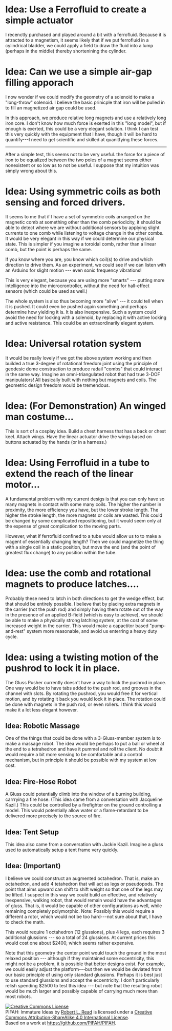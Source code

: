 # Idea: Use a Ferrofluid to create a simple actuator

I recenctly purchased and played around a bit with a ferrofluid. Because it is attracted to a magnetism, it seems
likely that if we put ferrofluid in a cylindrical bladder, we could apply a field to draw the fluid into a lump
(perhaps in the middle) thereby shortenining the cylinder.

# Idea: Can we use a simple air-gap filling apporach

I now wonder if we could modify the geometry of a solenoid to make a "long-throw" solenoid.  I believe the
basic prinicple that iron will be pulled in to fill an magnetized air gap could be used.

In this approach, we produce relative long magnets and use a relatively long iron core.  I don't know 
how much force is exerted in this "long model", but if enough is exerted, this could be a very elegant solution.
I think I can test this very quickly with the equipment that I have, though it will be hard to 
quantify---I need to get scientific and skilled at quanitfying these forces.

* * *

After a simple test, this seems not to be very useful.  the force for a piece of iron to be equalized between the two poles of a magnet seems either nonexistent or so low as to not be useful.  I suppose that my intuition was simply wrong about this.

# Idea: Using symmetric coils as both sensing and forced drivers.

It seems to me that if I have a set of symmetric coils arranged on the magnetic comb at something other than the comb periodicity, it should be able to detect where we are without additional sensors by applying slight currents to one comb while listening to voltage change in the other combs.  It would be very elegant in this way if we could determine our physical state.  This is simpler if you imagine a toroidal comb, rather than a linear comb, but the point is perhaps the same.

If you know where you are, you know which coil(s) to drive and which direction to drive them.  As an experiment, we could see if we can listen with an Arduino for slight motion --- even sonic frequency vibrations!

This is very elegant, because you are using more "smarts" --- putting more intelligence into the microcrontroller, without the need for hall-effect sensors (which could be used as well.)

The whole system is also thus becoming more "alive" --- it could tell when it is pushed.  It could even be pushed again something and perhaps determine how yielding it is. It is also inexpensive. Such a system could avoid the need for locking with a solenoid, by replacing it with active locking and active resistance.  This could be an extraordinarily elegant system.

# Idea: Universal rotation system

It would be really lovely if we got the above system working and then builded a true 3-degree of rotational freedom joint using the principle of geodesic dome construction to produce radail "combs" that could interact in the same way.  Imagine an omni-triangulated robot that had true 3-DOF manipulators!  All basically built with nothing but magnets and coils.  The geometric design freedom would be tremendous.

# Idea: (For Demonstration) An winged man costume...

This is sort of a cosplay idea.  Build a chest harness that has a back or chest keel.  Attach wings.  Have the linear actuator drive the wings based on buttons actuated by the hands (or in a harness.)

# Idea: Using Ferrofluid in a tube to extend the reach of the linear motor...

A fundamental problem with my current desigs is that you can only have so many magnets in contact with some many coils.  The higher the number in proximity, the more efficiency you have, but the lower stroke length.  The higher the stroke length, the more magnets or coils are wasted.  This could be changed by some complicated repositioning, but it would seem only at the expense of great complication to the moving parts.

However, what if ferrofluid confined to a tube would allow us to to make a magent of essentially changing length?  Then we could magnetize the thing with a single coil in a static position, but move the end (and the point of greatest flux change) to any position within the tube.

# Idea: use the comb and rotational magnets to produce latches....

Probably these need to latch in both directions to get the wedge effect, but that should be entirely possible.  I believe that by placing extra magnets in the carrier (not the push rod) and simply having them rotate out of the way in the presence of an applied B-field (which is easy to achieve), we should be able to make a physically strong latching system, at the cost of some increased weight in the carrier.  This would make a capactitor based "pump-and-rest" system more reasonable, and avoid us enterring a heavy duty cycle.

# Idea: using a twisting motion of the pushrod to lock it in place.

The Gluss Pusher currently doesn't have a way to lock the pushrod in place.  One way would be to have tabs added to the push rod, and grooves in the channel with slots.  By rotating the pushrod, you would free it for vertical motion, and by rotating it back you would lock it in place.  The rotation could be done with magnets in the push rod, or even rollers.  I think this would make it a lot less elegant however.

## Idea: Robotic Massage

One of the things that could be done with a 3-Gluss-member system is to make a massage robot.  The idea would be perhaps to put a ball or wheel at the end to a tetrahedron and have it pummel and roll the client. No doubt it would require a bit more sensing to be comfortable and a control mechanism, but in principle it should be possible with my system at low cost.

## Idea: Fire-Hose Robot

A Gluss could potentially climb into the window of a burning building, carrrying a fire hose.  (This idea came from a conversation with Jacqueline Kazil.) This could be controlled by a firefighter on the ground controlling a model. This would potentially allow water or a flame-retardant to be delivered more precisely to the source of fire.

## Idea: Tent Setup

This idea also came from a conversation with Jackie Kazil.  Imagine a gluss used to automatically setup a tent frame very quickly.

## Idea: (Important)

I believe we could construct an augmented octahedron. That is, make an octahedron, and add 4 tetahedron that will act as legs or pseudopods. The point that aims upward can shift to shift weight so that one of the legs may be lifted. I suspect in this way we could build an effective, and relatively inexpensive, walking robot, that would remain would have the advantages of gluss.  That is, it would be capable of other configurations as well, while remaining completely polymorphic.  Note: Possibly this would require a different a rotor, which would not be too hard---not sure about that, I have to check the math. 

This would require 1 octahedron (12 glussions), plus 4 legs, each requires 3 additional glussions --- so a total of 24 glussions.  At current prices this would cost one about $2400, which seems rather expensive.

Note that this geometry the center point would touch the ground in the most relaxed position --- although if they maintained some eccentricity, this might not be a problem, it is possible that better designs exist. For example, we could easily adjust the platform---but then we would be deviated from our basic principle of using only standard glussions.  Perhaps it is best just to use standard glussions and accept the eccentricity.  I don't particularly relish spending $2500 to test this idea --- but note that the resulting robot would be much larger and possibly capable of carrying much more than most robots.


<a rel="license" href="http://creativecommons.org/licenses/by-sa/4.0/"><img alt="Creative Commons License" style="border-width:0" src="https://i.creativecommons.org/l/by-sa/4.0/88x31.png" /></a><br /><span xmlns:dct="http://purl.org/dc/terms/" href="http://purl.org/dc/dcmitype/Text" property="dct:title" rel="dct:type">PIFAH: Immature Ideas</span> by <a xmlns:cc="http://creativecommons.org/ns#" href="https://github.com/PIFAH/PIFAH" property="cc:attributionName" rel="cc:attributionURL">Robert L. Read</a> is licensed under a <a rel="license" href="http://creativecommons.org/licenses/by-sa/4.0/">Creative Commons Attribution-ShareAlike 4.0 International License</a>.<br />Based on a work at <a xmlns:dct="http://purl.org/dc/terms/" href="https://github.com/PIFAH/PIFAH" rel="dct:source">https://github.com/PIFAH/PIFAH</a>.
